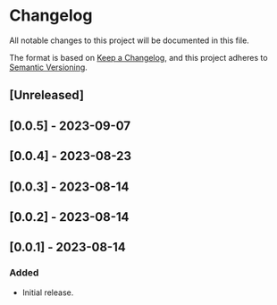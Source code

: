 # Changelog

All notable changes to this project will be documented in this file.

The format is based on [Keep a Changelog](https://keepachangelog.com/en/1.0.0/),
and this project adheres to [Semantic Versioning](https://semver.org/spec/v2.0.0.html).

## [Unreleased]

## [0.0.5] - 2023-09-07

## [0.0.4] - 2023-08-23

## [0.0.3] - 2023-08-14

## [0.0.2] - 2023-08-14

## [0.0.1] - 2023-08-14

### Added
- Initial release.
